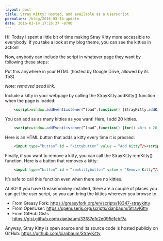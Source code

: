 ```yaml
---
layout: post
title: Stray Kitty: Hosted, and available as a Userscript
permalink: /blog/2016-03-14-update
date: 2016-03-14 17:26:37 -0700
---
```


Hi! Today I spent a little bit of time making Stray Kitty more accessible to everybody. If you take a look at my blog theme, you can see the kitties in action!

Now, anybody can include the script in whatever page they want by following these steps:

Put this anywhere in your HTML (hosted by Google Drive, allowed by its ToS)

*Note: removed dead link.*

Include a kitty in your webpage by calling the StrayKitty.addKitty() function when the page is loaded:

``` html
    <script>window.addEventListener(“load”,function() {StrayKitty.addKitty();});</script>
```

You can add as as many kitties as you want! Here, I add 20 kitties.

``` html
    <script>window.addEventListener(“load”,function() {for(i =0;i < 20; i++){StrayKitty.addKitty();}});</script>
```

Here is an HTML button that adds a kitty every time it is pressed:

``` html
    <input type=“button” id = “kittybutton” value = “Add Kitty”/><script>document.getElementById(“kittybutton”).addEventListener(“click”, function(){StrayKitty.addKitty();});</script>
```

Finally, if you want  to remove a kitty, you can call the StrayKitty.remKitty() function. Here is a button that removes a kitty:

``` html
    <input type=“button” id = “remkittybutton” value = “Remove Kitty”/><script>document.getElementById(“remkittybutton”).addEventListener(“click”, function(){StrayKitty.remKitty();});</script>
```

It’s safe to call this function even when there are no kitties.

ALSO! If you have Greasemonkey installed, there are a couple of places you can get the user script, so you can bring the kitties wherever you browse to.

- From Greasy Fork: <https://greasyfork.org/en/scripts/18347-straykitty>
- From OpenUser: <https://openuserjs.org/scripts/xianbaum/StrayKitty>
- From GitHub Gists <https://gist.github.com/xianbaum/33f87efc2e095e1ebf7a>

Anyway, Stray Kitty is open source and its source code is hosted publicly on GitHub: https://github.com/xianbaum/StrayKitty
